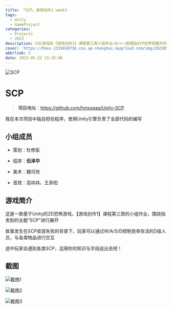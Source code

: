 ```yaml
---
title: 「SCP」游戏创作1 week3
tags:
  - Unity
  - GameProject
categories:
  - Projects
  - 2023
description: CUC游戏系《游戏创作1》课程第三周小组作业<br>一款围绕SCP世界观展开的2D恐怖游戏
cover: 'https://hmxs-1315810738.cos.ap-shanghai.myqcloud.com/img/202305221534305.jpg'
abbrlink: 5
date: 2023-05-22 15:35:00
---
```


![SCP](https://hmxs-1315810738.cos.ap-shanghai.myqcloud.com/img/202305221534305.jpg)

# SCP

> **项目地址**：https://github.com/hmxsqaq/Unity-SCP

我在本次项目中独自担任程序，使用Unity引擎负责了全部代码的编写

## 小组成员

- 策划：杜修臣

- 程序：**伍泽华**

- 美术：魏可欣

- 音效：高祎祎、王菲阳


## 游戏简介

这是一款基于Unity的2D恐怖游戏，【游戏创作1】课程第三周的小组作业，围绕拍卖到的主题“SCP”进行展开

故事发生在SCP收容失败的背景下，玩家可以通过W/A/S/D控制侥幸存活的D级人员，与各类物品进行交互

途中玩家会遇到各类SCP，运用你的知识与手段逃出去吧！

## 截图

![截图1](https://hmxs-1315810738.cos.ap-shanghai.myqcloud.com/img/202305221535994.png)

![截图2](https://hmxs-1315810738.cos.ap-shanghai.myqcloud.com/img/202305221535175.png)

![截图3](https://hmxs-1315810738.cos.ap-shanghai.myqcloud.com/img/202305221535877.png)